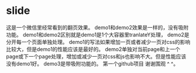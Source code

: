 slide
=====
这是一个微信里经常看到的翻页效果。
demo1和demo2效果是一样的，没有吸附功能。
demo1和demo2区别就是demo1是1个大容器里tranlateY处理， demo2是分开每一个页面单独处理。
demo1的写法如果增加一页或者减少一页对css的影响比较大，但是demo1的性能应该是最好的。
demo2单独对当前page和上一个page或下一个page处理，增加或减少一页对css和js也影响不大。但是性能应该没有demo1好。
demo3是带吸附功能的。
第一个github项目 谢谢围观 ^ ^。
